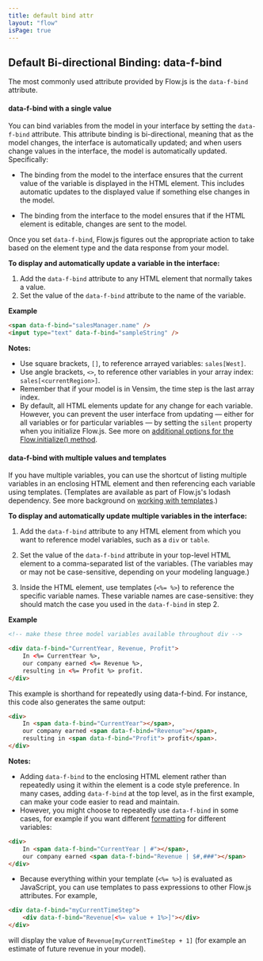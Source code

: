 ```yaml
---
title: default bind attr
layout: "flow"
isPage: true
---
```


## Default Bi-directional Binding: data-f-bind

The most commonly used attribute provided by Flow.js is the `data-f-bind` attribute.

#### data-f-bind with a single value

You can bind variables from the model in your interface by setting the `data-f-bind` attribute. This attribute binding is bi-directional, meaning that as the model changes, the interface is automatically updated; and when users change values in the interface, the model is automatically updated. Specifically:

* The binding from the model to the interface ensures that the current value of the variable is displayed in the HTML element. This includes automatic updates to the displayed value if something else changes in the model.

* The binding from the interface to the model ensures that if the HTML element is editable, changes are sent to the model.

Once you set `data-f-bind`, Flow.js figures out the appropriate action to take based on the element type and the data response from your model.

**To display and automatically update a variable in the interface:**

1. Add the `data-f-bind` attribute to any HTML element that normally takes a value.
2. Set the value of the `data-f-bind` attribute to the name of the variable.

**Example**
```html
<span data-f-bind="salesManager.name" />
<input type="text" data-f-bind="sampleString" />
```

**Notes:**

* Use square brackets, `[]`, to reference arrayed variables: `sales[West]`.
* Use angle brackets, `<>`, to reference other variables in your array index: `sales[<currentRegion>]`.
* Remember that if your model is in Vensim, the time step is the last array index.
* By default, all HTML elements update for any change for each variable. However, you can prevent the user interface from updating &mdash; either for all variables or for particular variables &mdash; by setting the `silent` property when you initialize Flow.js. See more on [additional options for the Flow.initialize() method](../../../../../#custom-initialize).

#### data-f-bind with multiple values and templates

If you have multiple variables, you can use the shortcut of listing multiple variables in an enclosing HTML element and then referencing each variable using templates. (Templates are available as part of Flow.js's lodash dependency. See more background on [working with templates](../../../../../#templates).)

**To display and automatically update multiple variables in the interface:**

1. Add the `data-f-bind` attribute to any HTML element from which you want to reference model variables, such as a `div` or `table`.
2. Set the value of the `data-f-bind` attribute in your top-level HTML element to a comma-separated list of the variables. (The variables may or may not be case-sensitive, depending on your modeling language.)

3. Inside the HTML element, use templates (`<%= %>`) to reference the specific variable names. These variable names are case-sensitive: they should match the case you used in the `data-f-bind` in step 2.

**Example**
```html
<!-- make these three model variables available throughout div -->

<div data-f-bind="CurrentYear, Revenue, Profit">
    In <%= CurrentYear %>,
    our company earned <%= Revenue %>,
    resulting in <%= Profit %> profit.
</div>
```

This example is shorthand for repeatedly using data-f-bind. For instance, this code also generates the same output:
```html
<div>
    In <span data-f-bind="CurrentYear"></span>,
    our company earned <span data-f-bind="Revenue"></span>,
    resulting in <span data-f-bind="Profit"> profit</span>.
</div>
```

**Notes:**

* Adding `data-f-bind` to the enclosing HTML element rather than repeatedly using it within the element is a code style preference. In many cases, adding `data-f-bind` at the top level, as in the first example, can make your code easier to read and maintain.
* However, you might choose to repeatedly use `data-f-bind` in some cases, for example if you want different [formatting](../../../../../converter-overview/) for different variables:

```html
<div>
    In <span data-f-bind="CurrentYear | #"></span>,
    our company earned <span data-f-bind="Revenue | $#,###"></span>
</div>
```

* Because everything within your template (`<%= %>`) is evaluated as JavaScript, you can use templates to pass expressions to other Flow.js attributes. For example,

```html
<div data-f-bind="myCurrentTimeStep">
    <div data-f-bind="Revenue[<%= value + 1%>]"></div>
</div>
```

will display the value of `Revenue[myCurrentTimeStep + 1]` (for example an estimate of future revenue in your model).


